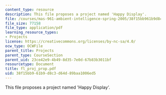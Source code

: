 ```yaml
---
content_type: resource
description: This file proposes a project named 'Happy Display'.
file: /courses/mas-961-ambient-intelligence-spring-2005/38f15bb961b9d8c3d64d89baa1006ed5_fl_proj_prop.pdf
file_size: 77158
file_type: application/pdf
learning_resource_types:
- Projects
license: https://creativecommons.org/licenses/by-nc-sa/4.0/
ocw_type: OCWFile
parent_title: Projects
parent_type: CourseSection
parent_uid: 23ce42e9-4b49-8d35-7e0d-67b83b3011bf
resourcetype: Document
title: fl_proj_prop.pdf
uid: 38f15bb9-61b9-d8c3-d64d-89baa1006ed5
---
```

This file proposes a project named 'Happy Display'.
